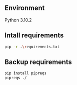 ## Environment
Python 3.10.2

## Intall requirements
```bash
pip -r .\requirements.txt
```

## Backup requirements
```bash
pip install pipreqs
pipreqs ./
```

